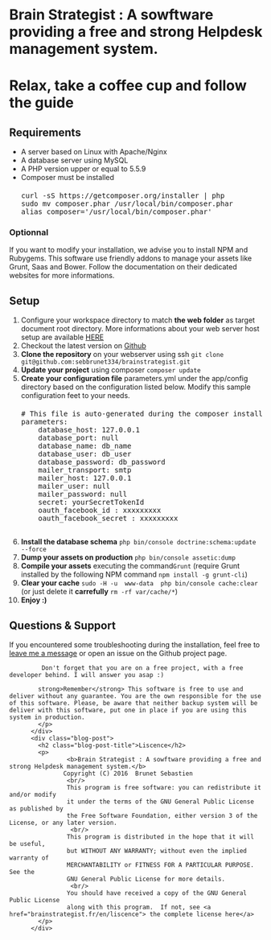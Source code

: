 Brain Strategist : A sowftware providing a free and strong Helpdesk management system.
========

<h1>Relax, take a coffee cup and follow the guide</h1>
        <div class="blog-post">
            <h2 class="blog-post-title">Requirements</h2>
            <ul>
                <li>A server based on Linux with Apache/Nginx </li>
                <li>A database server using MySQL</li>
                <li>A PHP version upper or equal to 5.5.9 </li>
                <li>Composer must be installed
                   <pre style="margin-top: 20px">
curl -sS https://getcomposer.org/installer | php
sudo mv composer.phar /usr/local/bin/composer.phar
alias composer='/usr/local/bin/composer.phar'</pre>
                 </li>
            </ul>
            <h3>Optionnal</h3>
            If you want to modify your installation, we advise you to install NPM and Rubygems. This software use friendly addons to manage your assets like Grunt, Saas and Bower. Follow the documentation on their dedicated websites for more informations.
        </div>
        <div class="blog-post">
            <h2 class="blog-post-title">Setup</h2>
            <ol>
                 <li> Configure your workspace directory to match <b>the web folder</b> as target document root directory. More informations about your web server host setup are available <a href="http://symfony.com/doc/current/cookbook/configuration/web_server_configuration.html" target="_blank">HERE</a></li>
                 <li> Checkout the latest version on <a href="https://github.com/sebbrunet334/brainstrategist" target="_blank">Github</a></li>
                 <li> <b>Clone the repository</b>  on your webserver using ssh&nbsp;<code>git clone git@github.com:sebbrunet334/brainstrategist.git</code></li>
                 <li> <b>Update your project</b> using composer <code>composer update</code></li>
                 <li> <b>Create your configuration file</b> parameters.yml under the app/config directory based on the configuration listed below. Modify this sample configuration feet to your needs.
                  <pre style="margin-top: 20px"># This file is auto-generated during the composer install
parameters:
    database_host: 127.0.0.1
    database_port: null
    database_name: db_name
    database_user: db_user
    database_password: db_password
    mailer_transport: smtp
    mailer_host: 127.0.0.1
    mailer_user: null
    mailer_password: null
    secret: yourSecretTokenId
    oauth_facebook_id : xxxxxxxxx
    oauth_facebook_secret : xxxxxxxxx
    </pre>
                 </li>
                 <li> <b>Install the database schema</b> <code>php bin/console doctrine:schema:update --force</code></li>
                 <li> <b>Dump your assets on production</b> <code>php bin/console assetic:dump</code></li>
                 <li> <b>Compile your assets</b> executing the command<code>Grunt</code> (require Grunt installed by the following NPM command <code>npm install -g grunt-cli</code>)</li>
                 <li> <b>Clear your cache</b> <code>sudo -H -u  www-data  php bin/console cache:clear</code> (or just delete it <b>carrefully</b> <code>rm -rf var/cache/*</code>)</li>
                <li> <b>Enjoy :)</b></li>
            </ol>
          </div>
          <div class="blog-post">
            <h2 class="blog-post-title">Questions & Support</h2>
            <p>
            If you encountered some troubleshooting during the installation, feel free to <a href="mailto:brunetsebastien33@gmail.com"> leave me a message</a> or open an issue on the Github project page.

             Don't forget that you are on a free project, with a free developer behind. I will answer you asap :)
          
            strong>Remember</strong> This software is free to use and deliver without any guarantee. You are the own responsible for the use of this software. Please, be aware that neither backup system will be deliver with this software, put one in place if you are using this system in production. 
            </p>
          </div>
          <div class="blog-post">
            <h2 class="blog-post-title">Liscence</h2>
            <p>
                    <b>Brain Strategist : A sowftware providing a free and strong Helpdesk management system.</b>
                   Copyright (C) 2016  Brunet Sebastien
                    <br/>
                    This program is free software: you can redistribute it and/or modify
                    it under the terms of the GNU General Public License as published by
                    the Free Software Foundation, either version 3 of the License, or any later version.
                     <br/>
                    This program is distributed in the hope that it will be useful,
                    but WITHOUT ANY WARRANTY; without even the implied warranty of
                    MERCHANTABILITY or FITNESS FOR A PARTICULAR PURPOSE.  See the
                    GNU General Public License for more details.
                     <br/>
                    You should have received a copy of the GNU General Public License
                    along with this program.  If not, see <a href="brainstrategist.fr/en/liscence"> the complete license here</a>
            </p>
          </div>
